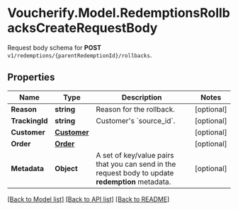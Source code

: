 # Voucherify.Model.RedemptionsRollbacksCreateRequestBody
Request body schema for **POST** `v1/redemptions/{parentRedemptionId}/rollbacks`.

## Properties

Name | Type | Description | Notes
------------ | ------------- | ------------- | -------------
**Reason** | **string** | Reason for the rollback. | [optional] 
**TrackingId** | **string** | Customer&#39;s &#x60;source_id&#x60;. | [optional] 
**Customer** | [**Customer**](Customer.md) |  | [optional] 
**Order** | [**Order**](Order.md) |  | [optional] 
**Metadata** | **Object** | A set of key/value pairs that you can send in the request body to update **redemption** metadata. | [optional] 

[[Back to Model list]](../README.md#documentation-for-models) [[Back to API list]](../README.md#documentation-for-api-endpoints) [[Back to README]](../README.md)

